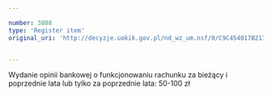 ```yaml
---

number: 3808
type: 'Register item'
original_uri: 'http://decyzje.uokik.gov.pl/nd_wz_um.nsf/0/C9C454017B217A0AC1257A940037F737?OpenDocument'


---
```


Wydanie opinii bankowej o funkcjonowaniu rachunku za bieżący i poprzednie lata lub tylko za poprzednie lata: 50-100 zł
